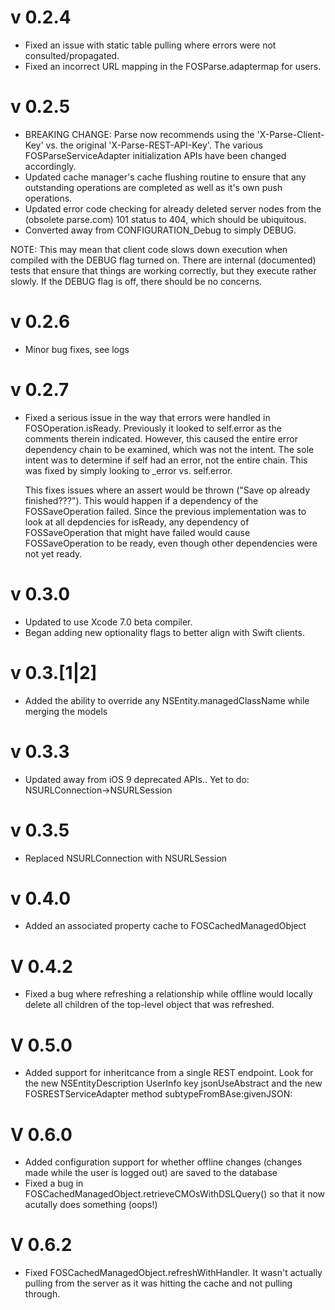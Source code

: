 # v 0.2.4

* Fixed an issue with static table pulling where errors were not consulted/propagated.
* Fixed an incorrect URL mapping in the FOSParse.adaptermap for users.

# v 0.2.5

* BREAKING CHANGE: Parse now recommends using the 'X-Parse-Client-Key' vs. the original 'X-Parse-REST-API-Key'.  The various FOSParseServiceAdapter initialization APIs have been changed accordingly.
* Updated cache manager's cache flushing routine to ensure that any outstanding operations are completed as well as it's own push operations.
* Updated error code checking for already deleted server nodes from the (obsolete parse.com) 101 status to 404, which should be ubiquitous.
* Converted away from CONFIGURATION_Debug to simply DEBUG.

NOTE: This may mean that client code slows down execution when compiled with the DEBUG flag turned on. There are internal (documented) tests that ensure that things are working correctly, but they execute rather slowly. If the DEBUG flag is off, there should be no concerns.

# v 0.2.6

* Minor bug fixes, see logs

# v 0.2.7

* Fixed a serious issue in the way that errors were handled in FOSOperation.isReady.  Previously it looked to self.error as the comments therein indicated.  However, this caused the entire error dependency chain to be examined, which was not the intent.  The sole intent was to determine if self had an error, not the entire chain.  This was fixed by simply looking to _error vs. self.error.

  This fixes issues where an assert would be thrown ("Save op already finished???").  This would happen if a dependency of the FOSSaveOperation failed.  Since the previous implementation was to look at all depdencies for isReady, any dependency of FOSSaveOperation that might have failed would cause FOSSaveOperation to be ready, even though other dependencies were not yet ready.

# v 0.3.0

* Updated to use Xcode 7.0 beta compiler. 
* Began adding new optionality flags to better align with Swift clients.

# v 0.3.[1|2]

* Added the ability to override any NSEntity.managedClassName while merging the models

# v 0.3.3

* Updated away from iOS 9 deprecated APIs..  Yet to do: NSURLConnection->NSURLSession 

# v 0.3.5

* Replaced NSURLConnection with NSURLSession

# v 0.4.0

* Added an associated property cache to FOSCachedManagedObject

# V 0.4.2

* Fixed a bug where refreshing a relationship while offline would locally delete all children of the top-level object that was refreshed.

# V 0.5.0

* Added support for inheritcance from a single REST endpoint. Look for the new NSEntityDescription UserInfo key jsonUseAbstract and the new FOSRESTServiceAdapter method subtypeFromBAse:givenJSON:

# V 0.6.0

* Added configuration support for whether offline changes (changes made while the user is logged out) are saved to the database
* Fixed a bug in FOSCachedManagedObject.retrieveCMOsWithDSLQuery() so that it now acutally does something (oops!)

# V 0.6.2

* Fixed FOSCachedManagedObject.refreshWithHandler.  It wasn't actually pulling from the server as it was hitting the cache and not pulling through.
